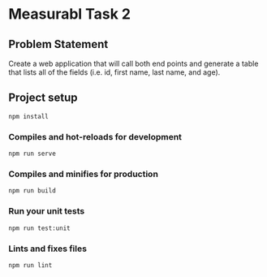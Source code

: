 # Measurabl Task 2

## Problem Statement
Create a web application that will call both end points and generate a table that lists all of the fields (i.e. id, first name, last name, and age).

## Project setup
```
npm install
```

### Compiles and hot-reloads for development
```
npm run serve
```

### Compiles and minifies for production
```
npm run build
```

### Run your unit tests
```
npm run test:unit
```

### Lints and fixes files
```
npm run lint
```
